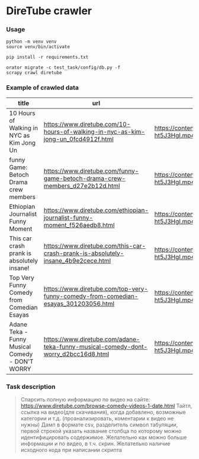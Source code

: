 # DireTube crawler

### Usage

```
python -m venv venv
source venv/bin/activate

pip install -r requirements.txt

orator migrate -c test_task/config/db.py -f
scrapy crawl diretube
```

### Example of crawled data

| title                                                                                | url                                                                                                                                                                                                                                     | video_url                                                                       | preview_url                                                 | categories                                                     | added_by                        | added_at                   | views                      |       |
|--------------------------------------------------------------------------------------|-----------------------------------------------------------------------------------------------------------------------------------------------------------------------------------------------------------------------------------------|---------------------------------------------------------------------------------|-------------------------------------------------------------|----------------------------------------------------------------|---------------------------------|----------------------------|----------------------------|-------|
| 10 Hours of Walking in NYC as Kim Jong Un                                            | https://www.diretube.com/10-hours-of-walking-in-nyc-as-kim-jong-un_0fcd4912f.html                                                                                                                                                       | https://content.jwplatform.com/videos/qth3NfDW-ht5J3HgI.mp4                     | https://assets-jpcust.jwpsrv.com/thumbs/qth3NfDW-720.jpg    | Funny Videos                                                   | yostina                         | 2017-10-25 13:06:39.000000 | 12,176                     |       |
| funny Game: Betoch Drama crew members                                                | https://www.diretube.com/funny-game-betoch-drama-crew-members_d27e2b12d.html                                                                                                                                                            | https://content.jwplatform.com/videos/lqrLehe2-ht5J3HgI.mp4                     | https://assets-jpcust.jwpsrv.com/thumbs/lqrLehe2-720.jpg    | Betoch, Funny Videos                                           | yostina                         | 2017-10-03 14:21:29.000000 | 10,506                     |       |
| Ethiopian Journalist Funny Moment                                                    | https://www.diretube.com/ethiopian-journalist-funny-moment_f526aedb8.html                                                                                                                                                               | https://content.jwplatform.com/videos/P1DlQctU-ht5J3HgI.mp4                     | https://assets-jpcust.jwpsrv.com/thumbs/P1DlQctU-720.jpg    | Radio, Talk Shows, Funny Videos                                | yostina                         | 2017-09-14 09:42:03.000000 | 3,834                      |       |
| This car crash prank is absolutely insane!                                           | https://www.diretube.com/this-car-crash-prank-is-absolutely-insane_4b9e2cece.html                                                                                                                                                       | https://content.jwplatform.com/videos/SPBc8ej1-ht5J3HgI.mp4                     | https://assets-jpcust.jwpsrv.com/thumbs/SPBc8ej1-720.jpg    | Amazing Videos, Funny Videos                                   | yostina                         | 2017-09-27 14:09:35.000000 | 5,837                      |       |
| Top Very Funny Comedy from Comedian Esayas                                           | https://www.diretube.com/top-very-funny-comedy-from-comedian-esayas_301203056.html                                                                                                                                                      | https://content.jwplatform.com/videos/LAvax5yY-ht5J3HgI.mp4                     | https://assets-jpcust.jwpsrv.com/thumbs/LAvax5yY-720.jpg    | Ethiopian Comedy, Funny Videos                                 | bini                            | 2017-08-19 14:20:15.000000 | 10,817                     |       |
| Adane Teka - Funny Musical Comedy - DON'T WORRY                                      | https://www.diretube.com/adane-teka-funny-musical-comedy-dont-worry_d2bcc16d8.html                                                                                                                                                      | https://content.jwplatform.com/videos/poU5Lqip-ht5J3HgI.mp4                     | https://assets-jpcust.jwpsrv.com/thumbs/poU5Lqip-720.jpg    | Ethiopian Comedy, Funny Videos                                 | bini                            | 2017-09-03 14:17:03.000000 | 6,595                      |       |


### Task description

> Спарсить полную информацию по видео на сайте:  https://www.diretube.com/browse-comedy-videos-1-date.html    Тайтл, ссылка на видео(для скачивания), когда добавлено, возможные категории и т.д. (проанализировать, коментарии к видео не нужны)  Дамп в формате csv, разделитель символ табуляции, первой строкой указать название столбца по которому можно идентифицировать содержимое.  Желательно как можно больше информации и по видео, в т.ч. скрин. Желательно наличие исходного кода при написании скрипта
